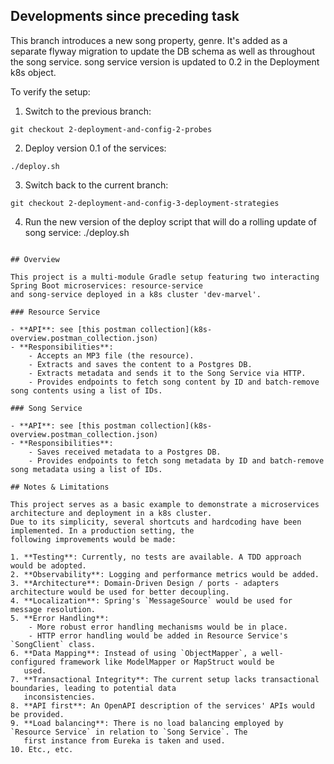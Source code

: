 ## Developments since preceding task
This branch introduces a new song property, genre. It's added as a separate flyway migration to update the DB schema 
as well as throughout the song service. song service version is updated to 0.2 in the Deployment k8s object.

To verify the setup:
1. Switch to the previous branch:
```shell
git checkout 2-deployment-and-config-2-probes
```
2. Deploy version 0.1 of the services:
```shell
./deploy.sh
```
3. Switch back to the current branch:
```shell
git checkout 2-deployment-and-config-3-deployment-strategies
```

4. Run the new version of the deploy script that will do a rolling update of song service:
./deploy.sh
```

## Overview

This project is a multi-module Gradle setup featuring two interacting Spring Boot microservices: resource-service
and song-service deployed in a k8s cluster 'dev-marvel'.

### Resource Service

- **API**: see [this postman collection](k8s-overview.postman_collection.json)
- **Responsibilities**:
    - Accepts an MP3 file (the resource).
    - Extracts and saves the content to a Postgres DB.
    - Extracts metadata and sends it to the Song Service via HTTP.
    - Provides endpoints to fetch song content by ID and batch-remove song contents using a list of IDs.

### Song Service

- **API**: see [this postman collection](k8s-overview.postman_collection.json)
- **Responsibilities**:
    - Saves received metadata to a Postgres DB.
    - Provides endpoints to fetch song metadata by ID and batch-remove song metadata using a list of IDs.

## Notes & Limitations

This project serves as a basic example to demonstrate a microservices architecture and deployment in a k8s cluster. 
Due to its simplicity, several shortcuts and hardcoding have been implemented. In a production setting, the 
following improvements would be made:

1. **Testing**: Currently, no tests are available. A TDD approach would be adopted.
2. **Observability**: Logging and performance metrics would be added.
3. **Architecture**: Domain-Driven Design / ports - adapters architecture would be used for better decoupling.
4. **Localization**: Spring's `MessageSource` would be used for message resolution.
5. **Error Handling**:
    - More robust error handling mechanisms would be in place.
    - HTTP error handling would be added in Resource Service's `SongClient` class.
6. **Data Mapping**: Instead of using `ObjectMapper`, a well-configured framework like ModelMapper or MapStruct would be
   used.
7. **Transactional Integrity**: The current setup lacks transactional boundaries, leading to potential data
   inconsistencies.
8. **API first**: An OpenAPI description of the services' APIs would be provided.
9. **Load balancing**: There is no load balancing employed by `Resource Service` in relation to `Song Service`. The
   first instance from Eureka is taken and used.
10. Etc., etc.
